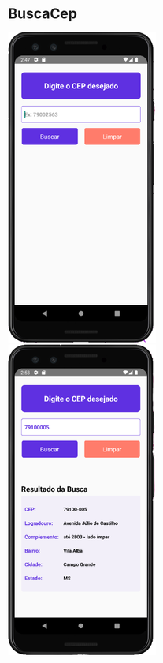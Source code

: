 # BuscaCep

<div>
<img width="300" src="/src/assets/imagemApp1.png" />
<img width="300" src="/src/assets/imagemApp2.png" />
</div>
